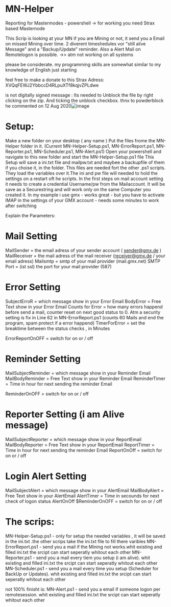 # MN-Helper
Reporting for Mastermodes - powershell -> for working you need Strax based Masternode

This Scrip is looking at your MN if you are Mining or not, it send you a Email on missed Mining over time. 2 diverent timeshedules vor "still alive Message" and a "Backup/Update" reminder.
Also a Alert Mail on Remotelogon is possible. ->> atm not working on all systems

please be considerate. my programming skills are somewhat similar to my knowledge of English just starting


feel free to make a donate to this Strax Adress:
XVQqFEWJ2YbbccD4RLpuXTf8kqjvZPLdwe


 is not digitally signed message :
 Its needed to Unblock the file by right clicking on the zip. And ticking the unblock checkbox.
 thnx to powderblock he commented on 12 Aug 2020![image](https://user-images.githubusercontent.com/94227500/141652831-1d3e86b2-f0a3-4300-a6d6-48fd03e9c135.png)
 
 
 
 
 
# Setup:
Make a new folder on your desktop ( any name )
Put the files frome the MN-Helper folder  in it. (Current MN-Helper-Setup.ps1, MN-ErrorReport.ps1, MN-Reporter.ps1, MN-Scheduler.ps1, MN-Alert.ps1)
Open your powershell and navigate to this new folder and start the MN-Helper-Setup.ps1 file
This Setup will save a ini.txt file and mailpw.txt and maybee a backupfile of them if you choise it, in the folder. This files are needed fort the other .ps1 scripts.
 They load the variables over it.The ini and pw file will needed to hold the settings on a restart oft he scripts.
In the first steps on mail account setting it needs to create a credential Username/pw from the Mailaccount. 
It will be save as a Securestring and will work only on the same Computer you created it.
In my example i use gmx - works great - but you have to activate IMAP in the settings of your GMX account - needs some minutes to work after switching

Explain the Parameters:
# Mail Setting
MailSender = the email adress of your sender account ( sender@gmx.de )
MailReceiver = the mail adress of the mail receiver (receiver@gmx.de / your email adress)
Mailsmtp = smtp of your mail provider (mail.gmx.net)
SMTP Port = (ist ssl) the port for your mail provider  (587)

# Error Setting 
SubjectErroR = which message show in your Error Email 
BodyError = Free Text show in your Error Email
Counts for Error = how many errors happend before send a mail, counter reset on next good status to 0. 
Atm a security setting is fix in Line 62 in MN-ErrorReport.ps1 (counts 60 Mails and end the program, spam protect if a error happend)
TimerForError = set the breaktime between the status checks , in Minutes     

ErrorReportOnOFF = switch for on or  / off


# Reminder Setting
MailSubjectReminder = which message show in your Reminder Email 
MailBodyReminder = Free Text show in your Reminder Email
ReminderTimer = Time in hour for next sending the reminder Email

ReminderOnOFF = switch for on or  / off


# Reporter Setting (i am Alive message)

MailSubjectReporter = which message show in your ReportEmail 
MailBodyReporter = Free Text show in your ReportEmail
ReportTimer = Time in hour for next sending the reminder Email
ReportOnOff = switch for on or  / off

# Login Alert Setting 
 
MailSubjectAlert = which message show in your AlertEmail
MailBodyAlert = Free Text show in your AlertEmail
AlertTimer = Time in secounds for next check of logon status
AlertOnOff $ReminderOnOFF = switch for on or  / off


# The scrips:
MN-Helper-Setup.ps1 - only for setup the needed variables , it will be saved in the ini.txt .the other scrips take the ini.txt file to fill there varibles
MN-ErrorReport.ps1 - send you a mail if the Mining not works.whit existing and filled ini.txt the srcipt can start seperatly whitout each other
MN-Reporter.ps1 - send you a mail every tiem you setup (i am alive). whit existing and filled ini.txt the srcipt can start seperatly whitout each other
MN-Scheduler.ps1 - send you a mail every time you setup (Scheduler for BackUp or Updates). whit existing and filled ini.txt the srcipt can start seperatly whitout each other

not 100% finisht is:
MN-Alert.ps1 - send you a email if someone logon per remotesession. whit existing and filled ini.txt the srcipt can start seperatly whitout each other
